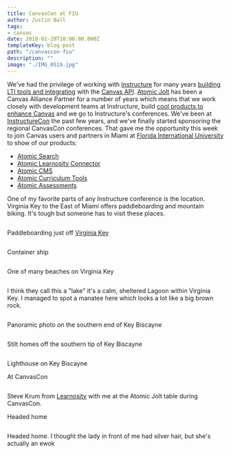 ```yaml
---
title: CanvasCon at FIU
author: Justin Ball
tags:
- canvas
date: 2018-02-28T10:00:00.000Z
templateKey: blog-post
path: "/canvascon-fiu"
description: ""
image: "./IMG_0519.jpg"
---
```

<p>
  We've had the privilege of working with <a href="http://www.instructure.com">Instructure</a> for many years <a href="https://www.atomicjolt.com/our-work.html">building LTI tools and integrating</a> with the <a href="https://canvas.instructure.com/doc/api/">Canvas API</a>. <a href="http://www.atomicjolt.com">Atomic Jolt</a> has been a Canvas Alliance Partner for a number of years which means that we work closely with development teams at Instructure, build <a href="https://products.atomicjolt.com/">cool products to enhance Canvas</a> and we go to Instructure's conferences. We've been at <a href="https://www.canvaslms.com/news/instructurecon/">InstructureCon</a> the past few years, and we've finally started sponsoring the regional CanvasCon conferences. That gave me the opportunity this week to join Canvas users and partners in Miami at <a href="https://www.fiu.edu/">Florida International University</a> to show of our products:
  <ul>
    <li><a href="https://products.atomicjolt.com/atomic-apps-canvas/search/">Atomic Search</a></li>
    <li><a href="https://products.atomicjolt.com/atomic-apps-canvas/atomic-learnosity-connector/">Atomic Learnosity Connector</a></li>
    <li><a href="https://products.atomicjolt.com/atomic-apps-canvas/cms/">Atomic CMS</a></li>
    <li><a href="https://products.atomicjolt.com/atomic-apps-canvas/atomic-curriculum-tools/">Atomic Curriculum Tools</a></li>
    <li><a href="https://products.atomicjolt.com/atomic-apps-canvas/atomic-assessments/">Atomic Assessments</a></li>
  </ul>
</p>
<p>
  One of my favorite parts of any Instructure conference is the location. Virginia Key to the East of Miami offers paddleboarding and mountain biking. It's tough but someone has to visit these places.
</p>
<div class="image-grid">
  <div class="post-images">
    <img src="./IMG_0461.jpg" alt=""/>
    <p class="caption">Paddleboarding just off <a href="http://virginiakeybeachpark.net/">Virginia Key</a></p>
  </div>
  <div class="post-images">
    <img src="./IMG_0462.jpg" alt=""/>
    <p class="caption">Container ship</p>
  </div>
  <div class="post-images">
    <img src="./IMG_0465.jpg" alt=""/>
    <p class="caption">One of many beaches on Virginia Key</p>
  </div>
  <div class="post-images">
    <img src="./IMG_0476.jpg" alt=""/>
    <p class="caption">I think they call this a "lake" it's a calm, sheltered Lagoon within Virginia Key. I managed to spot a manatee here which looks a lot like a big brown rock.</p>
  </div>
  <div class="post-images">
    <img src="./IMG_0485.jpg" alt=""/>
    <p class="caption">Panoramic photo on the southern end of Key Biscayne</p>
  </div>
  <div class="post-images">
    <img src="./IMG_0489.jpg" alt=""/>
    <p class="caption">Stilt homes off the southern tip of Key Biscayne</p>
  </div>
  <div class="post-images">
    <img src="./IMG_0508.jpg" alt=""/>
    <p class="caption">Lighthouse on Key Biscayne</p>
  </div>
</div>
<p class="align-center">At CanvasCon</p>
<div class="image-grid">
  <div class="post-images">
    <img src="./IMG_0519.jpg" alt=""/>
    <p class="caption">Steve Krum from <a href="https://www.learnosity.com/">Learnosity</a> with me at the Atomic Jolt table during CanvasCon.</p>
  </div>
</div>
<p class="align-center">Headed home</p>
<div class="image-grid">
  <div class="post-images">
    <img src="./IMG_0521.jpg" alt=""/>
    <p class="caption">Headed home. I thought the lady in front of me had silver hair, but she's actually an ewok</p>
  </div>
</div>
